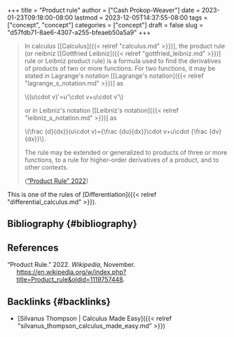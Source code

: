 +++
title = "Product rule"
author = ["Cash Prokop-Weaver"]
date = 2023-01-23T09:18:00-08:00
lastmod = 2023-12-05T14:37:55-08:00
tags = ["concept", "concept"]
categories = ["concept"]
draft = false
slug = "d57fdb71-8ae6-4307-a255-bfeaeb50a5a9"
+++

> In calculus [[Calculus]({{< relref "calculus.md" >}})], the product rule (or neibniz [[Gottfried Leibniz]({{< relref "gottfried_leibniz.md" >}})] rule or Leibniz product rule) is a formula used to find the derivatives of products of two or more functions. For two functions, it may be stated in Lagrange's notation [[Lagrange's notation]({{< relref "lagrange_s_notation.md" >}})] as
>
> \\((u\cdot v)'=u'\cdot v+u\cdot v'\\)
>
> or in Leibniz's notation [[Leibniz's notation]({{< relref "leibniz_s_notation.md" >}})] as
>
> \\(\frac {d}{dx}}(u\cdot v)={\frac {du}{dx}}\cdot v+u\cdot {\frac {dv}{dx}}\\).
>
> The rule may be extended or generalized to products of three or more functions, to a rule for higher-order derivatives of a product, and to other contexts.
>
> (<a href="#citeproc_bib_item_1">“Product Rule” 2022</a>)

This is one of the rules of [Differentiation]({{< relref "differential_calculus.md" >}}).


## Bibliography {#bibliography}

## References

<style>.csl-entry{text-indent: -1.5em; margin-left: 1.5em;}</style><div class="csl-bib-body">
  <div class="csl-entry"><a id="citeproc_bib_item_1"></a>“Product Rule.” 2022. <i>Wikipedia</i>, November. <a href="https://en.wikipedia.org/w/index.php?title=Product_rule&oldid=1119757448">https://en.wikipedia.org/w/index.php?title=Product_rule&#38;oldid=1119757448</a>.</div>
</div>


## Backlinks {#backlinks}

-   [Silvanus Thompson | Calculus Made Easy]({{< relref "silvanus_thompson_calculus_made_easy.md" >}})

